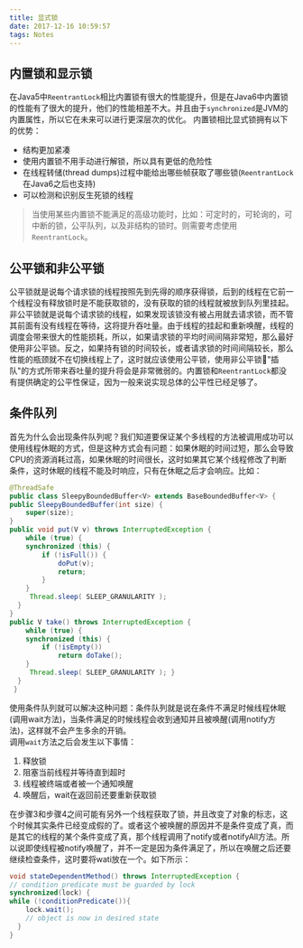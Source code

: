 ```yaml
---
title: 显式锁
date: 2017-12-16 10:59:57
tags: Notes
---
```


## 内置锁和显示锁

在Java5中`ReentrantLock`相比内置锁有很大的性能提升，但是在Java6中内置锁的性能有了很大的提升，他们的性能相差不大。并且由于`synchronized`是JVM的内置属性，所以它在未来可以进行更深层次的优化。
内置锁相比显式锁拥有以下的优势：

* 结构更加紧凑
* 使用内置锁不用手动进行解锁，所以具有更低的危险性
* 在线程转储(thread dumps)过程中能给出哪些帧获取了哪些锁(`ReentrantLock`在Java6之后也支持)
* 可以检测和识别反生死锁的线程

>当使用某些内置锁不能满足的高级功能时，比如：可定时的，可轮询的，可中断的锁，公平队列，以及非结构的锁时。则需要考虑使用`ReentrantLock`。

## 公平锁和非公平锁

公平锁就是说每个请求锁的线程按照先到先得的顺序获得锁，后到的线程在它前一个线程没有释放锁时是不能获取锁的，没有获取的锁的线程就被放到队列里挂起。非公平锁就是说每个请求锁的线程，如果发现该锁没有被占用就去请求锁，而不管其前面有没有线程在等待，这将提升吞吐量。由于线程的挂起和重新唤醒，线程的调度会带来很大的性能损耗，所以，如果请求锁的平均时间间隔非常短，那么最好使用非公平锁。反之，如果持有锁的时间较长，或者请求锁的时间间隔较长，那么性能的瓶颈就不在切换线程上了，这时就应该使用公平锁，使用非公平锁"插队"的方式所带来吞吐量的提升将会是非常微弱的。内置锁和`ReentrantLock`都没有提供确定的公平性保证，因为一般来说实现总体的公平性已经足够了。

## 条件队列

首先为什么会出现条件队列呢？我们知道要保证某个多线程的方法被调用成功可以使用线程休眠的方式，但是这种方式会有问题：如果休眠的时间过短，那么会导致CPU的资源消耗过高，如果休眠的时间很长，这时如果其它某个线程修改了判断条件，这时休眠的线程不能及时响应，只有在休眠之后才会响应。比如：

```java
@ThreadSafe
public class SleepyBoundedBuffer<V> extends BaseBoundedBuffer<V> {
public SleepyBoundedBuffer(int size) {
    super(size);
}
public void put(V v) throws InterruptedException {
    while (true) {
    synchronized (this) {
        if (!isFull()) {
            doPut(v);
            return;
        }
    }
     Thread.sleep( SLEEP_GRANULARITY );
  }
}
public V take() throws InterruptedException {
    while (true) {
    synchronized (this) {
        if (!isEmpty())
            return doTake();
    }
     Thread.sleep( SLEEP_GRANULARITY ); }
  }
 }
```

使用条件队列就可以解决这种问题：条件队列就是说在条件不满足时候线程休眠(调用wait方法)，当条件满足的时候线程会收到通知并且被唤醒(调用notify方法)，这样就不会产生多余的开销。</br>
调用`wait`方法之后会发生以下事情：

1. 释放锁
2. 阻塞当前线程并等待直到超时
3. 线程被终端或者被一个通知唤醒
4. 唤醒后，wait在返回前还要重新获取锁

在步骤3和步骤4之间可能有另外一个线程获取了锁，并且改变了对象的标志，这个时候其实条件已经变成假的了。或者这个被唤醒的原因并不是条件变成了真，而是其它的线程的某个条件变成了真，那个线程调用了notify或者notifyAll方法。所以说即使线程被notify唤醒了，并不一定是因为条件满足了，所以在唤醒之后还要继续检查条件，这时要将wati放在一个。如下所示：

```java
void stateDependentMethod() throws InterruptedException {
// condition predicate must be guarded by lock
synchronized(lock) {
while (!conditionPredicate()){
    lock.wait();
    // object is now in desired state
  }
}
```
